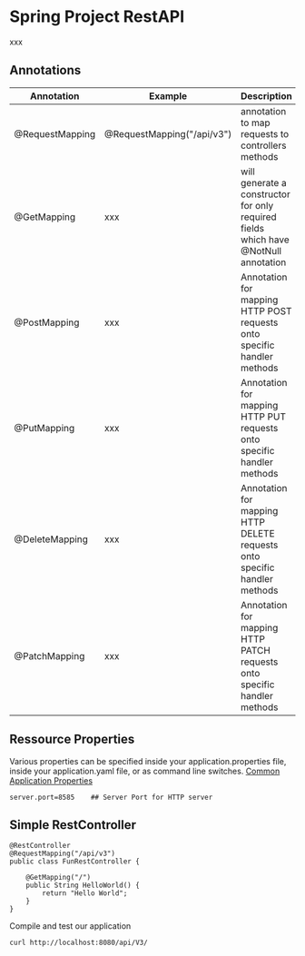 # Spring Project RestAPI
xxx


## Annotations

| Annotation | Example | Description |
| --- | --- | --- |
| @RequestMapping | @RequestMapping("/api/v3") | annotation to map requests to controllers methods |
| @GetMapping | xxx | will generate a constructor for only required fields which have @NotNull annotation |
| @PostMapping | xxx | Annotation for mapping HTTP POST requests onto specific handler methods |
| @PutMapping | xxx | Annotation for mapping HTTP PUT requests onto specific handler methods |
| @DeleteMapping | xxx | Annotation for mapping HTTP DELETE requests onto specific handler methods |
| @PatchMapping | xxx | Annotation for mapping HTTP PATCH requests onto specific handler methods |

## Ressource Properties
Various properties can be specified inside your application.properties file, inside your application.yaml file, or as command line switches. 
[Common Application Properties](https://docs.spring.io/spring-boot/docs/current/reference/html/application-properties.html)
```
server.port=8585	## Server Port for HTTP server
```

## Simple RestController

```
@RestController
@RequestMapping("/api/v3")
public class FunRestController {

    @GetMapping("/")
    public String HelloWorld() {
        return "Hello World";
    }
}
```
Compile and test our application 
```
curl http://localhost:8080/api/V3/
```


